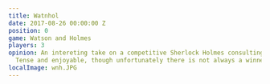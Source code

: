 ```yaml
---
title: Watnhol
date: 2017-08-26 00:00:00 Z
position: 0
game: Watson and Holmes
players: 3
opinion: An intereting take on a competitive Sherlock Holmes consulting detective.
  Tense and enjoyable, though unfortunately there is not always a winner.
localImage: wnh.JPG
---
```


